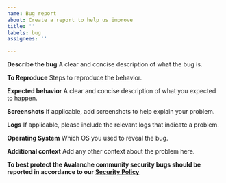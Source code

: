 ```yaml
---
name: Bug report
about: Create a report to help us improve
title: ''
labels: bug
assignees: ''

---
```


**Describe the bug**
A clear and concise description of what the bug is.

**To Reproduce**
Steps to reproduce the behavior.

**Expected behavior**
A clear and concise description of what you expected to happen.

**Screenshots**
If applicable, add screenshots to help explain your problem.

**Logs**
If applicable, please include the relevant logs that indicate a problem.

**Operating System**
Which OS you used to reveal the bug.

**Additional context**
Add any other context about the problem here.

**To best protect the Avalanche community security bugs should be reported in accordance to our [Security Policy](../../SECURITY.md)**
